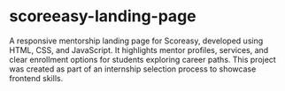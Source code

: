# scoreeasy-landing-page
A responsive mentorship landing page for Scoreasy, developed using HTML, CSS, and JavaScript. It highlights mentor profiles, services, and clear enrollment options for students exploring career paths. This project was created as part of an internship selection process to showcase frontend skills.
